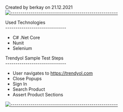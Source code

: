 Created by berkay on 21.12.2021
[![-----------------------------------------------------](
https://raw.githubusercontent.com/andreasbm/readme/master/assets/lines/aqua.png)](https://github.com/berkaypab?tab=repositories)
<br/>


Used Technologies
<br/>------------------------------</p>
* C# .Net Core
* Nunit
* Selenium



Trendyol Sample Test Steps<br/>
------------------------------</p>
<ul>
<li>User navigates to <a href="https://trendyol.com" rel="nofollow">https://trendyol.com</a></li>
<li>Close Popups</li>
<li>Sign In</li>
<li>Search Product</li>
<li>Assert Product Sections</li>
</ul>
</article>

[![-----------------------------------------------------](
https://raw.githubusercontent.com/andreasbm/readme/master/assets/lines/aqua.png)](https://github.com/berkaypab?tab=repositories)
<br/>
